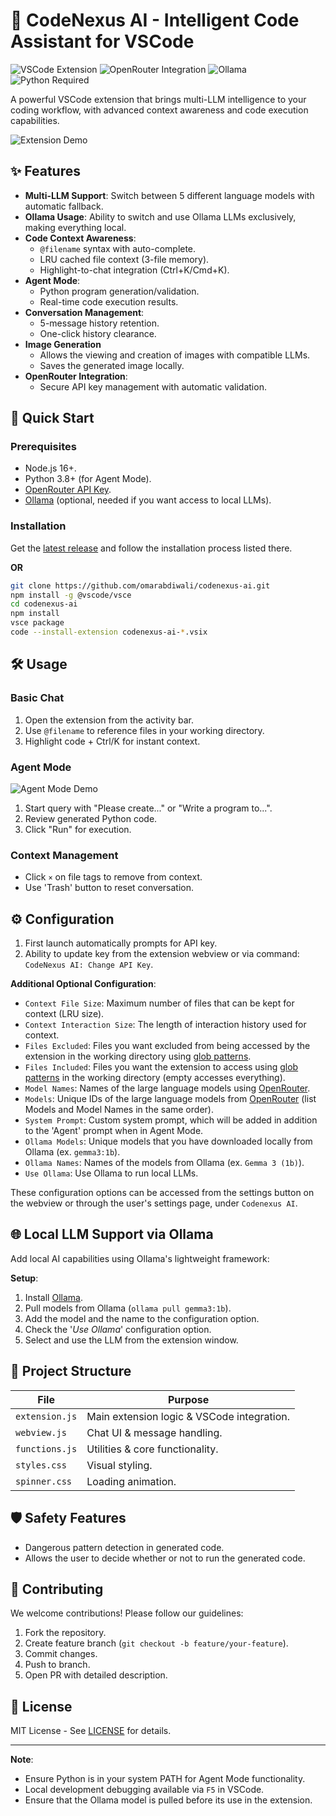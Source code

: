# 🤖 CodeNexus AI - Intelligent Code Assistant for VSCode

![VSCode Extension](https://img.shields.io/badge/Visual_Studio_Code-0078D4?style=for-the-badge&logo=visual%20studio%20code&logoColor=white)
![OpenRouter Integration](https://img.shields.io/badge/OpenRouter-4B32C3?style=for-the-badge)
![Ollama](https://img.shields.io/badge/Ollama-FF6C37?style=for-the-badge&logo=docker&logoColor=white)
![Python Required](https://img.shields.io/badge/Python-3.8%2B-3776AB?style=for-the-badge&logo=python&logoColor=white)

A powerful VSCode extension that brings multi-LLM intelligence to your coding workflow, with advanced context awareness and code execution capabilities.

![Extension Demo](https://i.imgur.com/LdPUDcZ.png)

## ✨ Features

- **Multi-LLM Support**: Switch between 5 different language models with automatic fallback.
- **Ollama Usage**: Ability to switch and use Ollama LLMs exclusively, making everything local.
- **Code Context Awareness**:
  - `@filename` syntax with auto-complete.
  - LRU cached file context (3-file memory).
  - Highlight-to-chat integration (Ctrl+K/Cmd+K).
- **Agent Mode**: 
  - Python program generation/validation.
  - Real-time code execution results.
- **Conversation Management**:
  - 5-message history retention.
  - One-click history clearance.
- **Image Generation**
  - Allows the viewing and creation of images with compatible LLMs.
  - Saves the generated image locally.
- **OpenRouter Integration**: 
  - Secure API key management with automatic validation.

## 🚀 Quick Start

### Prerequisites
- Node.js 16+.
- Python 3.8+ (for Agent Mode).
- [OpenRouter API Key](https://openrouter.ai/).
- [Ollama](https://ollama.com) (optional, needed if you want access to local LLMs).

### Installation
Get the [latest release](https://github.com/omarabdiwali/codenexus-ai/releases/latest) and follow the installation process listed there.

**OR**

```bash
git clone https://github.com/omarabdiwali/codenexus-ai.git
npm install -g @vscode/vsce
cd codenexus-ai
npm install
vsce package
code --install-extension codenexus-ai-*.vsix
```

## 🛠️ Usage

### Basic Chat
1. Open the extension from the activity bar.
2. Use `@filename` to reference files in your working directory.
3. Highlight code + Ctrl/K for instant context.

### Agent Mode
![Agent Mode Demo](https://i.imgur.com/vLAuwSa.png)
1. Start query with "Please create..." or "Write a program to...".
2. Review generated Python code.
3. Click "Run" for execution.

### Context Management
- Click `×` on file tags to remove from context.
- Use 'Trash' button to reset conversation.

## ⚙️ Configuration
1. First launch automatically prompts for API key.
2. Ability to update key from the extension webview or via command: `CodeNexus AI: Change API Key`.

**Additional Optional Configuration**:
  - `Context File Size`: Maximum number of files that can be kept for context (LRU size).
  - `Context Interaction Size`: The length of interaction history used for context.
  - `Files Excluded`: Files you want excluded from being accessed by the extension in the working directory using [glob patterns](https://code.visualstudio.com/docs/editor/glob-patterns).
  - `Files Included`: Files you want the extension to access using [glob patterns](https://code.visualstudio.com/docs/editor/glob-patterns) in the working directory (empty accesses everything).
  - `Model Names`: Names of the large language models using [OpenRouter](https://openrouter.ai/models).
  - `Models`: Unique IDs of the large language models from [OpenRouter](https://openrouter.ai/models) (list Models and Model Names in the same order).
  - `System Prompt`: Custom system prompt, which will be added in addition to the 'Agent' prompt when in Agent Mode.
  - `Ollama Models`: Unique models that you have downloaded locally from Ollama (ex. `gemma3:1b`).
  - `Ollama Names`: Names of the models from Ollama (ex. `Gemma 3 (1b)`).
  - `Use Ollama`: Use Ollama to run local LLMs.

  These configuration options can be accessed from the settings button on the webview or through the user's settings page, under `Codenexus AI`.

## 🌐 Local LLM Support via Ollama

Add local AI capabilities using Ollama's lightweight framework:

**Setup**:
1. Install [Ollama](https://ollama.com/download).
2. Pull models from Ollama (`ollama pull gemma3:1b`).
3. Add the model and the name to the configuration option.
4. Check the '*Use Ollama*' configuration option.
5. Select and use the LLM from the extension window.

## 📂 Project Structure
| File             | Purpose                                  |
|------------------|------------------------------------------|
| `extension.js`   | Main extension logic & VSCode integration.|
| `webview.js`     | Chat UI & message handling.               |
| `functions.js`   | Utilities & core functionality.           |
| `styles.css`     | Visual styling.                           |
| `spinner.css`    | Loading animation.                        |

## 🛡️ Safety Features
- Dangerous pattern detection in generated code.
- Allows the user to decide whether or not to run the generated code.

## 🤝 Contributing
We welcome contributions! Please follow our guidelines:
1. Fork the repository.
2. Create feature branch (`git checkout -b feature/your-feature`).
3. Commit changes.
4. Push to branch.
5. Open PR with detailed description.

## 📄 License
MIT License - See [LICENSE](LICENSE) for details.

---

**Note**: 
 - Ensure Python is in your system PATH for Agent Mode functionality.  
 - Local development debugging available via `F5` in VSCode.  
 - Ensure that the Ollama model is pulled before its use in the extension.